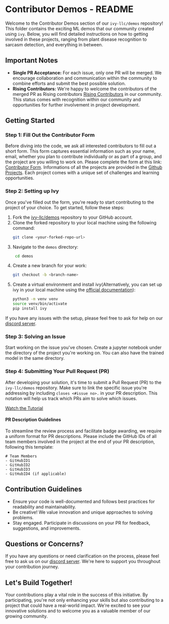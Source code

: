 # Contributor Demos - README

Welcome to the Contributor Demos section of our `ivy-llc/demos` repository! This folder contains the exciting ML demos that our community created using `ivy`. Below, you will find detailed instructions on how to getting involved in these projects, ranging from plant disease recognition to sarcasm detection, and everything in between.

## Important Notes

- **Single PR Acceptance:** For each issue, only one PR will be merged. We encourage collaboration and communication within the community to combine efforts and submit the best possible solution.
- **Rising Contributors:** We're happy to welcome the contributors of the merged PR as Rising contributors [Rising Contributors](https://ivy.dev/docs/overview/contributing/volunteer_program.html#rising-contributor) in our community. This status comes with recognition within our community and opportunities for further involvement in project development.

## Getting Started

### Step 1: Fill Out the Contributor Form

Before diving into the code, we ask all interested contributors to fill out a short form. This form captures essential information such as your name, email, whether you plan to contribute individually or as part of a group, and the project are you willing to work on. Please complete the form at this link: [Contributor Form](https://forms.gle/kTuRAmLh2SzKmm146). Informations of all the projects are provided in the [Github Projects](https://github.com/orgs/unifyai/projects/18). Each project comes with a unique set of challenges and learning opportunities.

### Step 2: Setting up Ivy

Once you've filled out the form, you're ready to start contributing to the project of your choice. To get started, follow these steps:
1. Fork the [ivy-llc/demos](https://github.com/ivy-llc/demos) repository to your GitHub account.
2. Clone the forked repository to your local machine using the following command:
   ```bash
   git clone <your-forked-repo-url>
   ```
3. Navigate to the `demos` directory:
   ```bash
    cd demos
    ```
4. Create a new branch for your work:
    ```bash
    git checkout -b <branch-name>
    ```
5. Create a virtual environment and install ivy(Alternatively, you can set up ivy in your local machine using the [official documentation](https://ivy.dev/docs/overview/contributing/setting_up.html)):
    ```bash
    python3 -m venv venv
    source venv/bin/activate
    pip install ivy
    ```
If you have any issues with the setup, please feel free to ask for help on our [discord server](https://discord.gg/sg2QRAvY).

### Step 3: Solving an Issue

Start working on the issue you've chosen. Create a jupyter notebook under the directory of the project you're working on. You can also have the trained model in the same directory.

### Step 4: Submitting Your Pull Request (PR)

After developing your solution, it's time to submit a Pull Request (PR) to the `ivy-llc/demos` repository. Make sure to link the specific issue you're addressing by including `closes <#issue no>.` in your PR description. This notation will help us track which PRs aim to solve which issues.

[Watch the Tutorial](https://drive.google.com/file/d/1pu4D3Qsf3o3VpqDfGzLF7hADDswxDfEF/view?usp=share_link)


#### PR Description Guidelines

To streamline the review process and facilitate badge awarding, we require a uniform format for PR descriptions. Please include the GitHub IDs of all team members involved in the project at the end of your PR description, following this template:

```
# Team Members
- GitHubID1
- GitHubID2
- GitHubID3
- GitHubID4 (if applicable)
```

## Contribution Guidelines

- Ensure your code is well-documented and follows best practices for readability and maintainability.
- Be creative! We value innovation and unique approaches to solving problems.
- Stay engaged. Participate in discussions on your PR for feedback, suggestions, and improvements.

## Questions or Concerns?

If you have any questions or need clarification on the process, please feel free to ask us on our [discord server](https://discord.gg/sg2QRAvY). We're here to support you throughout your contribution journey.

## Let's Build Together!

Your contributions play a vital role in the success of this initiative. By participating, you're not only enhancing your skills but also contributing to a project that could have a real-world impact. We're excited to see your innovative solutions and to welcome you as a valuable member of our growing community.
